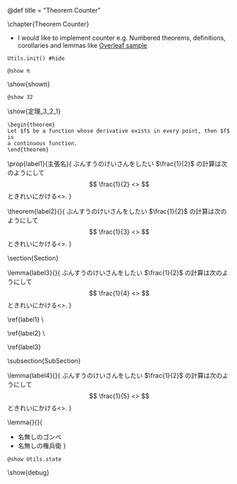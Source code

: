 @def title = "Theorem Counter"

\chapter{Theorem Counter}

- I would like to implement counter e.g. Numbered theorems, definitions, corollaries and lemmas like [Overleaf sample](https://www.overleaf.com/learn/latex/theorems_and_proofs)

```julia:initialize
Utils.init() #hide
```

```julia:showπ
@show π
```

\show{showπ}

```julia:定理_3_2_1
@show 32
```

\show{定理_3_2_1}




```plaintext
\begin{theorem}
Let $f$ be a function whose derivative exists in every point, then $f$ is
a continuous function.
\end{theorem}
```


\prop{label1}{主張名}{
ぶんすうのけいさんをしたい $\frac{1}{2}$ の計算は次のようにして
$$
\frac{1}{2} <>
$$
ときれいにかける<>.
}

\theorem{label2}{}{
ぶんすうのけいさんをしたい $\frac{1}{2}$ の計算は次のようにして
$$
\frac{1}{3} <>
$$
ときれいにかける<>.
}


\section{Section}

\lemma{label3}{}{
ぶんすうのけいさんをしたい $\frac{1}{2}$ の計算は次のようにして
$$
\frac{1}{4} <>
$$
ときれいにかける<>.
}

\ref{label1} \

\ref{label2} \

\ref{label3}

\subsection{SubSection}

\lemma{label4}{}{
ぶんすうのけいさんをしたい $\frac{1}{2}$ の計算は次のようにして
$$
\frac{1}{5} <>
$$
ときれいにかける<>.
}

\lemma{}{}{
- 名無しのゴンベ
- 名無しの権兵衛
}

```julia:debug
@show Utils.state
```

\show{debug}
